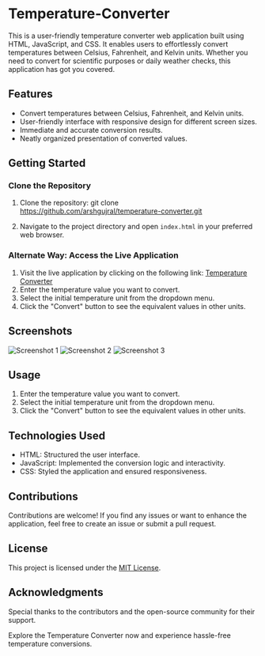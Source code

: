 # Temperature-Converter
 This is a user-friendly temperature converter web application built using HTML, JavaScript, and CSS. It enables users to effortlessly convert temperatures between Celsius, Fahrenheit, and Kelvin units. Whether you need to convert for scientific purposes or daily weather checks, this application has got you covered.

## Features

- Convert temperatures between Celsius, Fahrenheit, and Kelvin units.
- User-friendly interface with responsive design for different screen sizes.
- Immediate and accurate conversion results.
- Neatly organized presentation of converted values.

## Getting Started

### Clone the Repository

1. Clone the repository: git clone https://github.com/arshgujral/temperature-converter.git

2. Navigate to the project directory and open `index.html` in your preferred web browser.

### Alternate Way: Access the Live Application

1. Visit the live application by clicking on the following link: [Temperature Converter](https://arshgujral.github.io/Temperature-Converter/)
2. Enter the temperature value you want to convert.
3. Select the initial temperature unit from the dropdown menu.
4. Click the "Convert" button to see the equivalent values in other units.

## Screenshots

![Screenshot 1](https://i.postimg.cc/7Y0G7t2w/1st-Screenshot.png)
![Screenshot 2](https://i.postimg.cc/rFNyMB40/2nd-Screenshot.png)
![Screenshot 3](https://i.postimg.cc/MT12tBbM/3rd-Screenshot.png)

## Usage

1. Enter the temperature value you want to convert.
2. Select the initial temperature unit from the dropdown menu.
3. Click the "Convert" button to see the equivalent values in other units.

## Technologies Used

- HTML: Structured the user interface.
- JavaScript: Implemented the conversion logic and interactivity.
- CSS: Styled the application and ensured responsiveness.

## Contributions

Contributions are welcome! If you find any issues or want to enhance the application, feel free to create an issue or submit a pull request.

## License

This project is licensed under the [MIT License](LICENSE).

## Acknowledgments

Special thanks to the contributors and the open-source community for their support.

Explore the Temperature Converter now and experience hassle-free temperature conversions.
